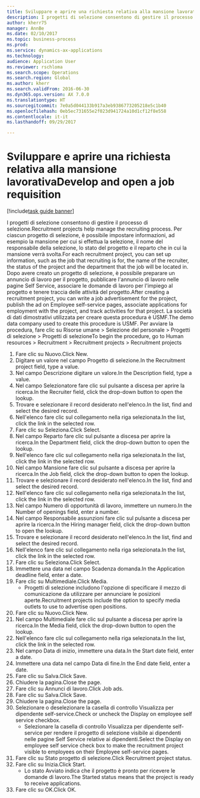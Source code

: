 ```yaml
--- 
title: Sviluppare e aprire una richiesta relativa alla mansione lavorativa
description: I progetti di selezione consentono di gestire il processo di selezione.
author: kherr75
manager: AnnBe
ms.date: 02/10/2017
ms.topic: business-process
ms.prod: 
ms.service: dynamics-ax-applications
ms.technology: 
audience: Application User
ms.reviewer: rschloma
ms.search.scope: Operations
ms.search.region: Global
ms.author: kherr
ms.search.validFrom: 2016-06-30
ms.dyn365.ops.version: AX 7.0.0
ms.translationtype: HT
ms.sourcegitcommit: 7e0a5d044133b917a3eb9386773205218e5c1b40
ms.openlocfilehash: 0eb5ec731655e2f023d941724a10d1cf12f8e558
ms.contentlocale: it-it
ms.lasthandoff: 09/29/2017

---
```

# <a name="develop-and-open-a-job-requisition"></a><span data-ttu-id="c05fd-103">Sviluppare e aprire una richiesta relativa alla mansione lavorativa</span><span class="sxs-lookup"><span data-stu-id="c05fd-103">Develop and open a job requisition</span></span>

[!include[task guide banner](../../includes/task-guide-banner.md)]

<span data-ttu-id="c05fd-104">I progetti di selezione consentono di gestire il processo di selezione.</span><span class="sxs-lookup"><span data-stu-id="c05fd-104">Recruitment projects help manage the recruiting process.</span></span> <span data-ttu-id="c05fd-105">Per ciascun progetto di selezione, è possibile impostare informazioni, ad esempio la mansione per cui si effettua la selezione, il nome del responsabile della selezione, lo stato del progetto e il reparto che in cui la mansione verrà svolta.</span><span class="sxs-lookup"><span data-stu-id="c05fd-105">For each recruitment project, you can set up information, such as the job that recruiting is for, the name of the recruiter, the status of the project and the department that the job will be located in.</span></span> <span data-ttu-id="c05fd-106">Dopo avere creato un progetto di selezione, è possibile preparare un annuncio di lavoro per il progetto, pubblicare l'annuncio di lavoro nelle pagine Self Service, associare le domande di lavoro per l'impiego al progetto e tenere traccia delle attività del progetto.</span><span class="sxs-lookup"><span data-stu-id="c05fd-106">After creating a recruitment project, you can write a job advertisement for the project, publish the ad on Employee self-service pages, associate applications for employment with the project, and track activities for that project.</span></span> <span data-ttu-id="c05fd-107">La società di dati dimostrativi utilizzata per creare questa procedura è USMF.</span><span class="sxs-lookup"><span data-stu-id="c05fd-107">The demo data company used to create this procedure is USMF.</span></span> <span data-ttu-id="c05fd-108">Per avviare la procedura, fare clic su Risorse umane > Selezione del personale > Progetti di selezione > Progetti di selezione</span><span class="sxs-lookup"><span data-stu-id="c05fd-108">To begin the procedure, go to Human resources > Recruitment > Recruitment projects > Recruitment projects</span></span>

1. <span data-ttu-id="c05fd-109">Fare clic su Nuovo.</span><span class="sxs-lookup"><span data-stu-id="c05fd-109">Click New.</span></span>
2. <span data-ttu-id="c05fd-110">Digitare un valore nel campo Progetto di selezione.</span><span class="sxs-lookup"><span data-stu-id="c05fd-110">In the Recruitment project field, type a value.</span></span>
3. <span data-ttu-id="c05fd-111">Nel campo Descrizione digitare un valore.</span><span class="sxs-lookup"><span data-stu-id="c05fd-111">In the Description field, type a value.</span></span>
4. <span data-ttu-id="c05fd-112">Nel campo Selezionatore fare clic sul pulsante a discesa per aprire la ricerca.</span><span class="sxs-lookup"><span data-stu-id="c05fd-112">In the Recruiter field, click the drop-down button to open the lookup.</span></span>
5. <span data-ttu-id="c05fd-113">Trovare e selezionare il record desiderato nell'elenco.</span><span class="sxs-lookup"><span data-stu-id="c05fd-113">In the list, find and select the desired record.</span></span>
6. <span data-ttu-id="c05fd-114">Nell'elenco fare clic sul collegamento nella riga selezionata.</span><span class="sxs-lookup"><span data-stu-id="c05fd-114">In the list, click the link in the selected row.</span></span>
7. <span data-ttu-id="c05fd-115">Fare clic su Seleziona.</span><span class="sxs-lookup"><span data-stu-id="c05fd-115">Click Select.</span></span>
8. <span data-ttu-id="c05fd-116">Nel campo Reparto fare clic sul pulsante a discesa per aprire la ricerca.</span><span class="sxs-lookup"><span data-stu-id="c05fd-116">In the Department field, click the drop-down button to open the lookup.</span></span>
9. <span data-ttu-id="c05fd-117">Nell'elenco fare clic sul collegamento nella riga selezionata.</span><span class="sxs-lookup"><span data-stu-id="c05fd-117">In the list, click the link in the selected row.</span></span>
10. <span data-ttu-id="c05fd-118">Nel campo Mansione fare clic sul pulsante a discesa per aprire la ricerca.</span><span class="sxs-lookup"><span data-stu-id="c05fd-118">In the Job field, click the drop-down button to open the lookup.</span></span>
11. <span data-ttu-id="c05fd-119">Trovare e selezionare il record desiderato nell'elenco.</span><span class="sxs-lookup"><span data-stu-id="c05fd-119">In the list, find and select the desired record.</span></span>
12. <span data-ttu-id="c05fd-120">Nell'elenco fare clic sul collegamento nella riga selezionata.</span><span class="sxs-lookup"><span data-stu-id="c05fd-120">In the list, click the link in the selected row.</span></span>
13. <span data-ttu-id="c05fd-121">Nel campo Numero di opportunità di lavoro, immettere un numero.</span><span class="sxs-lookup"><span data-stu-id="c05fd-121">In the Number of openings field, enter a number.</span></span>
14. <span data-ttu-id="c05fd-122">Nel campo Responsabile assunzioni fare clic sul pulsante a discesa per aprire la ricerca.</span><span class="sxs-lookup"><span data-stu-id="c05fd-122">In the Hiring manager field, click the drop-down button to open the lookup.</span></span>
15. <span data-ttu-id="c05fd-123">Trovare e selezionare il record desiderato nell'elenco.</span><span class="sxs-lookup"><span data-stu-id="c05fd-123">In the list, find and select the desired record.</span></span>
16. <span data-ttu-id="c05fd-124">Nell'elenco fare clic sul collegamento nella riga selezionata.</span><span class="sxs-lookup"><span data-stu-id="c05fd-124">In the list, click the link in the selected row.</span></span>
17. <span data-ttu-id="c05fd-125">Fare clic su Seleziona.</span><span class="sxs-lookup"><span data-stu-id="c05fd-125">Click Select.</span></span>
18. <span data-ttu-id="c05fd-126">Immettere una data nel campo Scadenza domanda.</span><span class="sxs-lookup"><span data-stu-id="c05fd-126">In the Application deadline field, enter a date.</span></span>
19. <span data-ttu-id="c05fd-127">Fare clic su Multimediale.</span><span class="sxs-lookup"><span data-stu-id="c05fd-127">Click Media.</span></span>
    * <span data-ttu-id="c05fd-128">Progetti di selezione includono l'opzione di specificare il mezzo di comunicazione da utilizzare per annunciare le posizioni aperte.</span><span class="sxs-lookup"><span data-stu-id="c05fd-128">Recruitment projects include the option to specify media outlets to use to advertise open positions.</span></span>  
20. <span data-ttu-id="c05fd-129">Fare clic su Nuovo.</span><span class="sxs-lookup"><span data-stu-id="c05fd-129">Click New.</span></span>
21. <span data-ttu-id="c05fd-130">Nel campo Multimediale fare clic sul pulsante a discesa per aprire la ricerca.</span><span class="sxs-lookup"><span data-stu-id="c05fd-130">In the Media field, click the drop-down button to open the lookup.</span></span>
22. <span data-ttu-id="c05fd-131">Nell'elenco fare clic sul collegamento nella riga selezionata.</span><span class="sxs-lookup"><span data-stu-id="c05fd-131">In the list, click the link in the selected row.</span></span>
23. <span data-ttu-id="c05fd-132">Nel campo Data di inizio, immettere una data.</span><span class="sxs-lookup"><span data-stu-id="c05fd-132">In the Start date field, enter a date.</span></span>
24. <span data-ttu-id="c05fd-133">Immettere una data nel campo Data di fine.</span><span class="sxs-lookup"><span data-stu-id="c05fd-133">In the End date field, enter a date.</span></span>
25. <span data-ttu-id="c05fd-134">Fare clic su Salva.</span><span class="sxs-lookup"><span data-stu-id="c05fd-134">Click Save.</span></span>
26. <span data-ttu-id="c05fd-135">Chiudere la pagina.</span><span class="sxs-lookup"><span data-stu-id="c05fd-135">Close the page.</span></span>
27. <span data-ttu-id="c05fd-136">Fare clic su Annunci di lavoro.</span><span class="sxs-lookup"><span data-stu-id="c05fd-136">Click Job ads.</span></span>
28. <span data-ttu-id="c05fd-137">Fare clic su Salva.</span><span class="sxs-lookup"><span data-stu-id="c05fd-137">Click Save.</span></span>
29. <span data-ttu-id="c05fd-138">Chiudere la pagina.</span><span class="sxs-lookup"><span data-stu-id="c05fd-138">Close the page.</span></span>
30. <span data-ttu-id="c05fd-139">Selezionare o deselezionare la casella di controllo Visualizza per dipendente self-service.</span><span class="sxs-lookup"><span data-stu-id="c05fd-139">Check or uncheck the Display on employee self service checkbox.</span></span>
    * <span data-ttu-id="c05fd-140">Selezionare la casella di controllo Visualizza per dipendente self-service per rendere il progetto di selezione visibile ai dipendenti nelle pagine Self Service relative ai dipendenti.</span><span class="sxs-lookup"><span data-stu-id="c05fd-140">Select the Display on employee self service check box to make the recruitment project visible to employees on their Employee self-service pages.</span></span>  
31. <span data-ttu-id="c05fd-141">Fare clic su Stato progetto di selezione.</span><span class="sxs-lookup"><span data-stu-id="c05fd-141">Click Recruitment project status.</span></span>
32. <span data-ttu-id="c05fd-142">Fare clic su Inizia.</span><span class="sxs-lookup"><span data-stu-id="c05fd-142">Click Start.</span></span>
    * <span data-ttu-id="c05fd-143">Lo stato Avviato indica che il progetto è pronto per ricevere le domande di lavoro.</span><span class="sxs-lookup"><span data-stu-id="c05fd-143">The Started status means that the project is ready to receive applications.</span></span>  
33. <span data-ttu-id="c05fd-144">Fare clic su OK.</span><span class="sxs-lookup"><span data-stu-id="c05fd-144">Click OK.</span></span>


